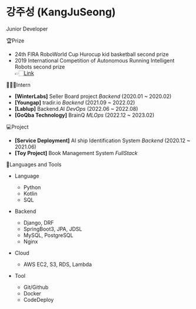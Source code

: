 # 강주성 (KangJuSeong)  

Junior Developer 

🏆Prize  

- 24th FIRA RoboWorld Cup Hurocup kid basketball second prize
- 2019 International Competition of Autonomous Running Intelligent Robots second prize  
  👉🏻[Link](https://m.kookmin.ac.kr/comm/board/user/be8e117863cfd580d7ed5931a799207c/view.do?dataSeq=1069743)

🧑‍🤝‍🧑Intern

- **[WinterLabs]** Seller Board project _Backend_ (2020.01 ~ 2020.02) 
- **[Youngap]** tradir.io _Backend_ (2021.09 ~ 2022.02)
- **[Lablup]** Backend.AI _DevOps_ (2022.06 ~ 2022.08)
- **[GoQba Technology]** BrainQ _MLOps_ (2022.12 ~ 2023.02)

💻Project

- **[Service Deployment]** AI ship Identification System _Backend_ (2020.12 ~ 2021.06)
- **[Toy Project]** Book Management System _FullStack_

🔨Languages and Tools

- Language
  - Python
  - Kotlin
  - SQL

- Backend
  - Django, DRF
  - SpringBoot3, JPA, JDSL
  - MySQL, PostgreSQL
  - Nginx

- Cloud
  - AWS EC2, S3, RDS, Lambda

- Tool
  - Git/Github
  - Docker
  - CodeDeploy
